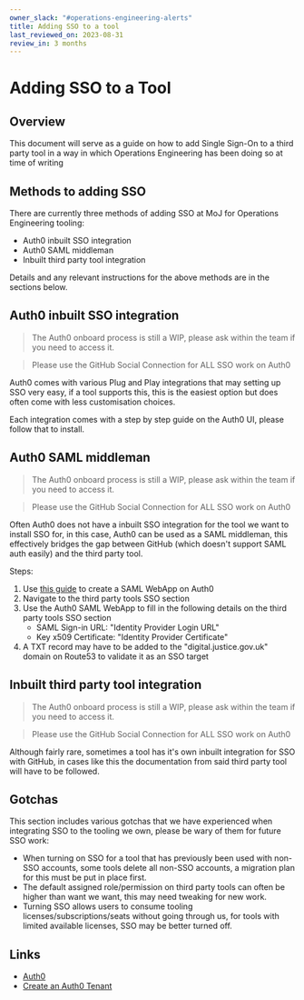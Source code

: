 ```yaml
---
owner_slack: "#operations-engineering-alerts"
title: Adding SSO to a tool
last_reviewed_on: 2023-08-31
review_in: 3 months
---
```


# Adding SSO to a Tool

## Overview

This document will serve as a guide on how to add Single Sign-On to a third party tool in a way in which Operations Engineering has been doing so at time of writing

## Methods to adding SSO

There are currently three methods of adding SSO at MoJ for Operations Engineering tooling:

- Auth0 inbuilt SSO integration
- Auth0 SAML middleman
- Inbuilt third party tool integration

Details and any relevant instructions for the above methods are in the sections below.

## Auth0 inbuilt SSO integration

> The Auth0 onboard process is still a WIP, please ask within the team if you need to access it.

> Please use the GitHub Social Connection for ALL SSO work on Auth0

Auth0 comes with various Plug and Play integrations that may setting up SSO very easy, if a tool supports this, this is the easiest option but does often come with less customisation choices.

Each integration comes with a step by step guide on the Auth0 UI, please follow that to install.

## Auth0 SAML middleman

> The Auth0 onboard process is still a WIP, please ask within the team if you need to access it.

> Please use the GitHub Social Connection for ALL SSO work on Auth0

Often Auth0 does not have a inbuilt SSO integration for the tool we want to install SSO for, in this case, Auth0 can be used as a SAML middleman, this effectively bridges the gap between GitHub (which doesn't support SAML auth easily) and the third party tool.

Steps:

1. Use [this guide](https://auth0.com/docs/authenticate/protocols/saml/saml-sso-integrations/enable-saml2-web-app-addon) to create a SAML WebApp on Auth0
2. Navigate to the third party tools SSO section
3. Use the Auth0 SAML WebApp to fill in the following details on the third party tools SSO section
   - SAML Sign-in URL: "Identity Provider Login URL"
   - Key x509 Certificate: "Identity Provider Certificate"
4. A TXT record may have to be added to the "digital.justice.gov.uk" domain on Route53 to validate it as an SSO target

## Inbuilt third party tool integration

> The Auth0 onboard process is still a WIP, please ask within the team if you need to access it.

> Please use the GitHub Social Connection for ALL SSO work on Auth0

Although fairly rare, sometimes a tool has it's own inbuilt integration for SSO with GitHub, in cases like this the documentation from said third party tool will have to be followed.

## Gotchas

This section includes various gotchas that we have experienced when integrating SSO to the tooling we own, please be wary of them for future SSO work:

- When turning on SSO for a tool that has previously been used with non-SSO accounts, some tools delete all non-SSO accounts, a migration plan for this must be put in place first.
- The default assigned role/permission on third party tools can often be higher than want we want, this may need tweaking for new work.
- Turning SSO allows users to consume tooling licenses/subscriptions/seats without going through us, for tools with limited available licenses, SSO may be better turned off.

## Links

- [Auth0](https://auth0.com/)
- [Create an Auth0 Tenant](https://runbooks.operations-engineering.service.justice.gov.uk/documentation/services/auth0/create-auth0-tenant.html)
